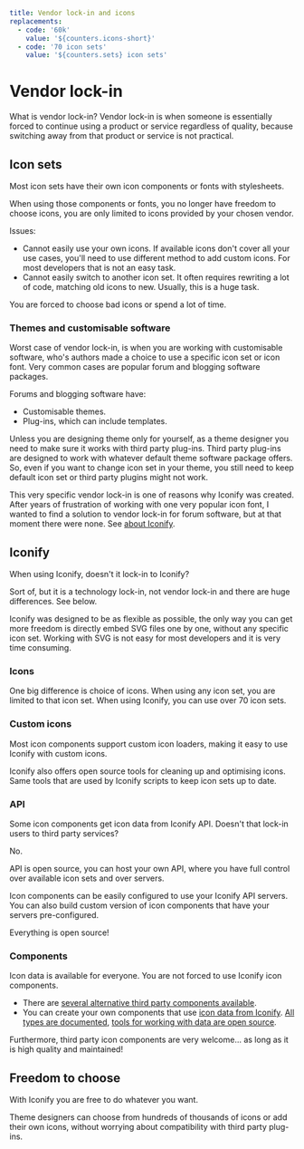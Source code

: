 ```yaml
title: Vendor lock-in and icons
replacements:
  - code: '60k'
    value: '${counters.icons-short}'
  - code: '70 icon sets'
    value: '${counters.sets} icon sets'
```

# Vendor lock-in

What is vendor lock-in? Vendor lock-in is when someone is essentially forced to continue using a product or service regardless of quality, because switching away from that product or service is not practical.

## Icon sets

Most icon sets have their own icon components or fonts with stylesheets.

When using those components or fonts, you no longer have freedom to choose icons, you are only limited to icons provided by your chosen vendor.

Issues:

- Cannot easily use your own icons. If available icons don't cover all your use cases, you'll need to use different method to add custom icons. For most developers that is not an easy task.
- Cannot easily switch to another icon set. It often requires rewriting a lot of code, matching old icons to new. Usually, this is a huge task.

You are forced to choose bad icons or spend a lot of time.

### Themes and customisable software

Worst case of vendor lock-in, is when you are working with customisable software, who's authors made a choice to use a specific icon set or icon font. Very common cases are popular forum and blogging software packages.

Forums and blogging software have:

- Customisable themes.
- Plug-ins, which can include templates.

Unless you are designing theme only for yourself, as a theme designer you need to make sure it works with third party plug-ins. Third party plug-ins are designed to work with whatever default theme software package offers. So, even if you want to change icon set in your theme, you still need to keep default icon set or third party plugins might not work.

This very specific vendor lock-in is one of reasons why Iconify was created. After years of frustration of working with one very popular icon font, I wanted to find a solution to vendor lock-in for forum software, but at that moment there were none. See [about Iconify](https://iconify.design/about/).

## Iconify

When using Iconify, doesn't it lock-in to Iconify?

Sort of, but it is a technology lock-in, not vendor lock-in and there are huge differences. See below.

Iconify was designed to be as flexible as possible, the only way you can get more freedom is directly embed SVG files one by one, without any specific icon set. Working with SVG is not easy for most developers and it is very time consuming.

### Icons

One big difference is choice of icons. When using any icon set, you are limited to that icon set. When using Iconify, you can use over 70 icon sets.

### Custom icons

Most icon components support custom icon loaders, making it easy to use Iconify with custom icons.

Iconify also offers open source tools for cleaning up and optimising icons. Same tools that are used by Iconify scripts to keep icon sets up to date.

### API

Some icon components get icon data from Iconify API. Doesn't that lock-in users to third party services?

No.

API is open source, you can host your own API, where you have full control over available icon sets and over servers.

Icon components can be easily configured to use your Iconify API servers. You can also build custom version of icon components that have your servers pre-configured.

Everything is open source!

### Components

Icon data is available for everyone. You are not forced to use Iconify icon components.

- There are [several alternative third party components available](../icon-components/index.md).
- You can create your own components that use [icon data from Iconify](../icons/index.md). [All types are documented](../types/index.md), [tools for working with data are open source](../tools/utils/index.md).

Furthermore, third party icon components are very welcome... as long as it is high quality and maintained!

## Freedom to choose

With Iconify you are free to do whatever you want.

Theme designers can choose from hundreds of thousands of icons or add their own icons, without worrying about compatibility with third party plug-ins.
